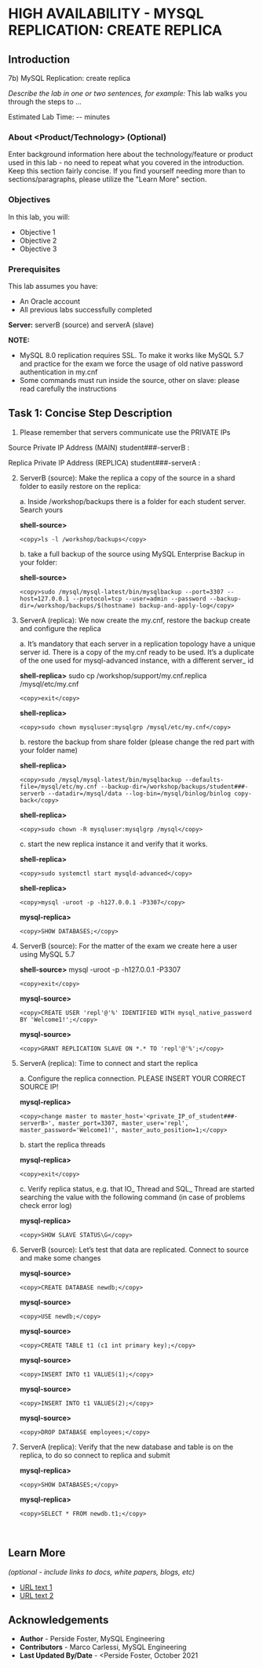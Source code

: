 # HIGH AVAILABILITY - MYSQL REPLICATION: CREATE REPLICA

## Introduction

7b) MySQL Replication: create replica

*Describe the lab in one or two sentences, for example:* This lab walks you through the steps to ...

Estimated Lab Time: -- minutes

### About <Product/Technology> (Optional)
Enter background information here about the technology/feature or product used in this lab - no need to repeat what you covered in the introduction. Keep this section fairly concise. If you find yourself needing more than to sections/paragraphs, please utilize the "Learn More" section.

### Objectives

In this lab, you will:
* Objective 1
* Objective 2
* Objective 3

### Prerequisites

This lab assumes you have:
* An Oracle account
* All previous labs successfully completed

**Server:** serverB (source) and serverA (slave)

**NOTE:** 
- MySQL 8.0 replication requires SSL. To make it works like MySQL 5.7 and practice for the exam we force the usage of old native password authentication in my.cnf
- Some commands must run inside the source, other on slave: please read carefully the instructions

## Task 1: Concise Step Description

1.	Please remember that servers communicate use the PRIVATE IPs

Source Private IP Address (MAIN)  student###-serverB :	 

Replica Private IP Address (REPLICA) student###-serverA :	

2.	ServerB (source): Make the replica a copy of the source in a shard folder to easily restore on the replica:

    a. Inside /workshop/backups there is a folder for each student server. Search yours

    **shell-source>**  

    ```
    <copy>ls -l /workshop/backups</copy>
    ```
    b. take a full backup of the source using MySQL Enterprise Backup in your folder:

    **shell-source>** 

    ```
    <copy>sudo /mysql/mysql-latest/bin/mysqlbackup --port=3307 --host=127.0.0.1 --protocol=tcp --user=admin --password --backup-dir=/workshop/backups/$(hostname) backup-and-apply-log</copy>
    ```   

3.	ServerA (replica): We now create the my.cnf, restore the backup create and configure the replica

    a. It’s mandatory that each server in a replication topology have a unique server id. There is a copy of the my.cnf ready to be used. It’s a duplicate of the one used for mysql-advanced instance, with a different server&#95; id

    **shell-replica>** sudo cp /workshop/support/my.cnf.replica /mysql/etc/my.cnf
    ```
    <copy>exit</copy>
    ```
    **shell-replica>** 
    ```
    <copy>sudo chown mysqluser:mysqlgrp /mysql/etc/my.cnf</copy>
    ```
    b. restore the backup from share folder (please change the red part with your folder name)

    **shell-replica>** 
    ```
    <copy>sudo /mysql/mysql-latest/bin/mysqlbackup --defaults-file=/mysql/etc/my.cnf --backup-dir=/workshop/backups/student###-serverb --datadir=/mysql/data --log-bin=/mysql/binlog/binlog copy-back</copy>
    ```
    **shell-replica>** 
    ```
    <copy>sudo chown -R mysqluser:mysqlgrp /mysql</copy>
    ```
    c. start the new replica instance it and verify that it works.

    **shell-replica>** 
    ```
    <copy>sudo systemctl start mysqld-advanced</copy>
    ```
    **shell-replica>** 
    ```
    <copy>mysql -uroot -p -h127.0.0.1 -P3307</copy>
    ```
    **mysql-replica>** 
    ```
    <copy>SHOW DATABASES;</copy>
    ```
4.	ServerB (source): For the matter of the exam we create here a user using MySQL 5.7

    **shell-source>** mysql -uroot -p -h127.0.0.1 -P3307
    ```
    <copy>exit</copy>
    ```
    **mysql-source>** 
    ```
    <copy>CREATE USER 'repl'@'%' IDENTIFIED WITH mysql_native_password BY 'Welcome1!';</copy>
    ```
    **mysql-source>** 
    ```
    <copy>GRANT REPLICATION SLAVE ON *.* TO 'repl'@'%';</copy>
    ```
5.	ServerA (replica): Time to connect and start the replica 

    a.	Configure the replica connection. PLEASE INSERT YOUR CORRECT SOURCE IP!
    
    **mysql-replica>** 
    ```
    <copy>change master to master_host='<private_IP_of_student###-serverB>', master_port=3307, master_user='repl', master_password='Welcome1!', master_auto_position=1;</copy>
    ```
    b.	start the replica threads

    **mysql-replica>** 
    ```
    <copy>exit</copy>
    ```
    c.	Verify replica status, e.g. that IO&#95; Thread and SQL&#95; Thread are started searching the value with the following command (in case of problems check error log)

    **mysql-replica>** 
    ```
    <copy>SHOW SLAVE STATUS\G</copy>
    ```
7.	ServerB (source): Let’s test that data are replicated. Connect to source and make some changes

    **mysql-source>** 
    ```
    <copy>CREATE DATABASE newdb;</copy>
    ```
    **mysql-source>** 
    ```
    <copy>USE newdb;</copy>
    ```
    **mysql-source>**    
    ```
    <copy>CREATE TABLE t1 (c1 int primary key);</copy>
    ```
    **mysql-source>** 
    ```
    <copy>INSERT INTO t1 VALUES(1);</copy>
    ```
    **mysql-source>** 
    ```
    <copy>INSERT INTO t1 VALUES(2);</copy>
    ```
    **mysql-source>** 
    ```
    <copy>DROP DATABASE employees;</copy>
    ```
8.	ServerA (replica): Verify that the new database and table is on the replica, to do so connect to replica and submit
    
    **mysql-replica>** 
    ```
    <copy>SHOW DATABASES;</copy>
    ```
    **mysql-replica>** 
    ```
    <copy>SELECT * FROM newdb.t1;</copy>
    ```
 



## Learn More

*(optional - include links to docs, white papers, blogs, etc)*

* [URL text 1](http://docs.oracle.com)
* [URL text 2](http://docs.oracle.com)

## Acknowledgements
* **Author** - Perside Foster, MySQL Engineering
* **Contributors** -  Marco Carlessi, MySQL Engineering
* **Last Updated By/Date** - <Perside Foster, October 2021
